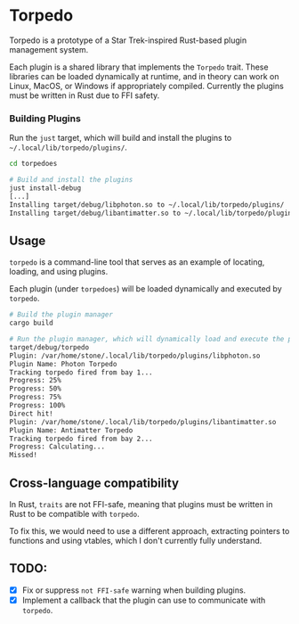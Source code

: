 # Torpedo

Torpedo is a prototype of a Star Trek-inspired Rust-based plugin management system.

Each plugin is a shared library that implements the `Torpedo` trait. These libraries can be loaded dynamically at runtime, and in theory can work on Linux, MacOS, or Windows if appropriately compiled. Currently the plugins must be written in Rust due to FFI safety.

### Building Plugins

Run the `just` target, which will build and install the plugins to `~/.local/lib/torpedo/plugins/`.

```bash
cd torpedoes

# Build and install the plugins
just install-debug
[...]
Installing target/debug/libphoton.so to ~/.local/lib/torpedo/plugins/
Installing target/debug/libantimatter.so to ~/.local/lib/torpedo/plugins/
```

## Usage

`torpedo` is a command-line tool that serves as an example of locating, loading, and using plugins.

Each plugin (under `torpedoes`) will be loaded dynamically and executed by `torpedo`.

```bash
# Build the plugin manager
cargo build

# Run the plugin manager, which will dynamically load and execute the plugins
target/debug/torpedo
Plugin: /var/home/stone/.local/lib/torpedo/plugins/libphoton.so
Plugin Name: Photon Torpedo
Tracking torpedo fired from bay 1...
Progress: 25%
Progress: 50%
Progress: 75%
Progress: 100%
Direct hit!
Plugin: /var/home/stone/.local/lib/torpedo/plugins/libantimatter.so
Plugin Name: Antimatter Torpedo
Tracking torpedo fired from bay 2...
Progress: Calculating...
Missed!
```

## Cross-language compatibility

In Rust, `traits` are not FFI-safe, meaning that plugins must be written in Rust to be compatible with `torpedo`.

To fix this, we would need to use a different approach, extracting pointers to functions and using vtables, which I don't currently fully understand.

## TODO:

- [x] Fix or suppress `not FFI-safe` warning when building plugins.
- [x] Implement a callback that the plugin can use to communicate with `torpedo`.
